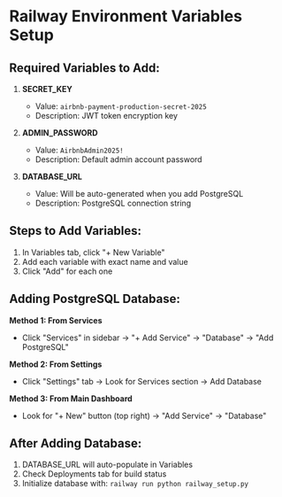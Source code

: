# Railway Environment Variables Setup

## Required Variables to Add:

1. **SECRET_KEY**
   - Value: `airbnb-payment-production-secret-2025`
   - Description: JWT token encryption key

2. **ADMIN_PASSWORD** 
   - Value: `AirbnbAdmin2025!`
   - Description: Default admin account password

3. **DATABASE_URL**
   - Value: Will be auto-generated when you add PostgreSQL
   - Description: PostgreSQL connection string

## Steps to Add Variables:

1. In Variables tab, click "+ New Variable"
2. Add each variable with exact name and value
3. Click "Add" for each one

## Adding PostgreSQL Database:

**Method 1: From Services**
- Click "Services" in sidebar → "+ Add Service" → "Database" → "Add PostgreSQL"

**Method 2: From Settings**  
- Click "Settings" tab → Look for Services section → Add Database

**Method 3: From Main Dashboard**
- Look for "+ New" button (top right) → "Add Service" → "Database"

## After Adding Database:
1. DATABASE_URL will auto-populate in Variables
2. Check Deployments tab for build status
3. Initialize database with: `railway run python railway_setup.py`